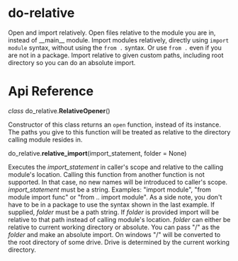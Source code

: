 # do-relative
Open and import relatively. 
Open files relative to the module you are in, instead of \_\_main__ module. 
Import modules relatively, directly using ```import module``` syntax, without using the ```from .``` syntax. 
Or use ```from .``` even if you are not in a package.
Import relative to given custom paths, including root directory so you can do an absolute import.

# Api Reference
_class_ do_relative.**RelativeOpener**()

Constructor of this class returns an ```open``` function, instead of its instance. 
The paths you give to this function will be treated as relative to the directory calling module resides in. 

do_relative.**relative_import**(import_statement, folder = None)

Executes the _import_statement_ in caller's scope and relative to the calling module's location. 
Calling this function from another function is not supported. 
In that case, no new names will be introduced to caller's scope. 
_import_statement_ must be a string. Examples: "import module", "from module import func" or "from .. import module".
As a side note, you don't have to be in a package to use the syntax shown in the last example.
If supplied, _folder_ must be a path string. If _folder_ is provided import will be relative to that path instead of calling module's location.
_folder_ can either be relative to current working directory or absolute.
You can pass "/" as the _folder_ and make an absolute import. On windows "/" will be converted to the root directory of some drive.
Drive is determined by the current working directory.
